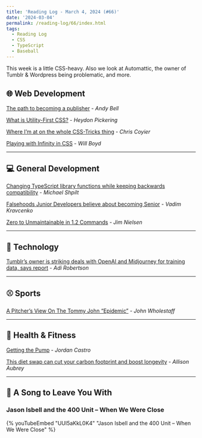 ```yaml
---
title: 'Reading Log - March 4, 2024 (#66)'
date: '2024-03-04'
permalink: /reading-log/66/index.html
tags:
  - Reading Log
  - CSS
  - TypeScript
  - Baseball
---
```


This week is a little CSS-heavy. Also we look at Automattic, the owner of Tumblr & Wordpress being problematic, and more.
<!-- excerpt -->

## 🌐 Web Development

[The path to becoming a publisher](https://piccalil.li/blog/the-path-to-becoming-a-publisher/) - *Andy Bell*

[What is Utility-First CSS?](https://heydonworks.com/article/what-is-utility-first-css/) - *Heydon Pickering*

[Where I’m at on the whole CSS-Tricks thing](https://chriscoyier.net/2024/02/28/where-im-at-on-the-whole-css-tricks-thing/) - *Chris Coyier*

[Playing with Infinity in CSS](https://codersblock.com/blog/playing-with-infinity-in-css/) - *Will Boyd*

---

## 💻 General Development

[Changing TypeScript library functions while keeping backwards compatibility](https://michaelscodingspot.com/typescript-api-change/) - *Michael Shpilt*

[Falsehoods Junior Developers believe about becoming Senior](https://vadimkravcenko.com/shorts/falsehoods-junior-developers-believe-about-becoming-senior/) - *Vadim Kravcenko*

[Zero to Unmaintainable in 1.2 Commands](https://blog.jim-nielsen.com/2024/zero-to-unmaintainable/) - *Jim Nielsen*

---

## 🔌 Technology

[Tumblr’s owner is striking deals with OpenAI and Midjourney for training data, says report](https://www.theverge.com/2024/2/27/24084884/tumblr-midjourney-openai-training-data-deal-report) - *Adi Robertson*

---

## ⚾️ Sports

[A Pitcher’s View On The Tommy John “Epidemic”](https://defector.com/a-pitchers-view-on-the-tommy-john-epidemic) - *John Wholestaff*

---

## 🏃 Health & Fitness

[Getting the Pump](https://harpers.org/archive/2024/02/getting-the-pump-jordan-castro/) - *Jordan Castro*

[This diet swap can cut your carbon footprint and boost longevity](https://www.npr.org/sections/health-shots/2024/03/03/1234460368/red-meat-diet-plant-protein-carbon-footprint) - *Allison Aubrey*

---

## 🎵 A Song to Leave You With

<h3 class="music">Jason Isbell and the 400 Unit – When We Were Close</h3>

{% youTubeEmbed "UUl5aKkL0K4" "Jason Isbell and the 400 Unit – When We Were Close" %}

